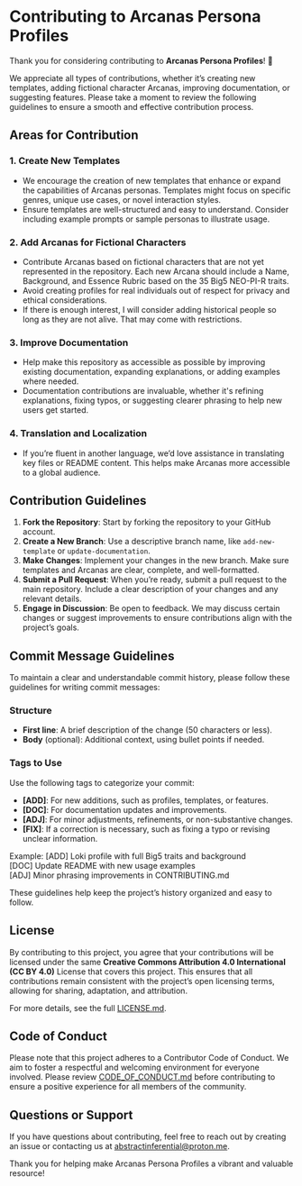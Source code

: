 # Contributing to Arcanas Persona Profiles

Thank you for considering contributing to **Arcanas Persona Profiles**! 🎉  

We appreciate all types of contributions, whether it’s creating new templates, adding fictional character Arcanas, improving documentation, or suggesting features. Please take a moment to review the following guidelines to ensure a smooth and effective contribution process.

## Areas for Contribution

### 1. Create New Templates
   - We encourage the creation of new templates that enhance or expand the capabilities of Arcanas personas. Templates might focus on specific genres, unique use cases, or novel interaction styles.
   - Ensure templates are well-structured and easy to understand. Consider including example prompts or sample personas to illustrate usage.

### 2. Add Arcanas for Fictional Characters
   - Contribute Arcanas based on fictional characters that are not yet represented in the repository. Each new Arcana should include a Name, Background, and Essence Rubric based on the 35 Big5 NEO-PI-R traits.
   - Avoid creating profiles for real individuals out of respect for privacy and ethical considerations.
   - If there is enough interest, I will consider adding historical people so long as they are not alive. That may come with restrictions.
   
### 3. Improve Documentation
   - Help make this repository as accessible as possible by improving existing documentation, expanding explanations, or adding examples where needed.
   - Documentation contributions are invaluable, whether it's refining explanations, fixing typos, or suggesting clearer phrasing to help new users get started.

### 4. Translation and Localization
   - If you’re fluent in another language, we’d love assistance in translating key files or README content. This helps make Arcanas more accessible to a global audience.

## Contribution Guidelines

1. **Fork the Repository**: Start by forking the repository to your GitHub account.
2. **Create a New Branch**: Use a descriptive branch name, like `add-new-template` or `update-documentation`.
3. **Make Changes**: Implement your changes in the new branch. Make sure templates and Arcanas are clear, complete, and well-formatted.
4. **Submit a Pull Request**: When you’re ready, submit a pull request to the main repository. Include a clear description of your changes and any relevant details.
5. **Engage in Discussion**: Be open to feedback. We may discuss certain changes or suggest improvements to ensure contributions align with the project’s goals.

## Commit Message Guidelines

To maintain a clear and understandable commit history, please follow these guidelines for writing commit messages:

### Structure
- **First line**: A brief description of the change (50 characters or less).
- **Body** (optional): Additional context, using bullet points if needed.

### Tags to Use
Use the following tags to categorize your commit:

- **[ADD]**: For new additions, such as profiles, templates, or features.
- **[DOC]**: For documentation updates and improvements.
- **[ADJ]**: For minor adjustments, refinements, or non-substantive changes.
- **[FIX]**: If a correction is necessary, such as fixing a typo or revising unclear information.

Example:
[ADD] Loki profile with full Big5 traits and background  
[DOC] Update README with new usage examples  
[ADJ] Minor phrasing improvements in CONTRIBUTING.md  


These guidelines help keep the project’s history organized and easy to follow.

## License

By contributing to this project, you agree that your contributions will be licensed under the same **Creative Commons Attribution 4.0 International (CC BY 4.0)** License that covers this project. This ensures that all contributions remain consistent with the project’s open licensing terms, allowing for sharing, adaptation, and attribution.

For more details, see the full [LICENSE.md](https://github.com/immodal-bard/arcanas-persona-profiles/blob/main/LICENSE.md).


## Code of Conduct

Please note that this project adheres to a Contributor Code of Conduct. We aim to foster a respectful and welcoming environment for everyone involved. Please review [CODE_OF_CONDUCT.md](https://github.com/immodal-bard/arcanas-persona-profiles/blob/0984367a9f02bd2eabad8cef73b7d15a75bc499d/CODE_OF_CONDUCT.md) before contributing to ensure a positive experience for all members of the community.


## Questions or Support

If you have questions about contributing, feel free to reach out by creating an issue or contacting us at [abstractinferential@proton.me](mailto:abstractinferential@proton.me).

Thank you for helping make Arcanas Persona Profiles a vibrant and valuable resource!
